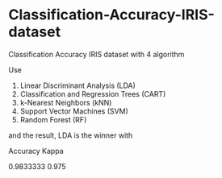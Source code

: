 # Classification-Accuracy-IRIS-dataset
Classification Accuracy IRIS dataset with 4 algorithm

Use 
1. Linear Discriminant Analysis (LDA)
2. Classification and Regression Trees (CART)
3. k-Nearest Neighbors (kNN)
4. Support Vector Machines (SVM)
5. Random Forest (RF)

and the result, LDA is the winner with

Accuracy         Kappa

0.9833333         0.975
